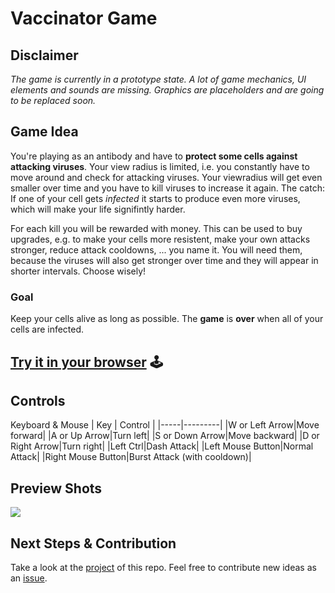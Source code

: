 
# Vaccinator Game

## Disclaimer
_The game is currently in a prototype state. A lot of game mechanics, UI elements and sounds are missing. Graphics are placeholders and are going to be replaced soon._

## Game Idea
You're playing as an antibody and have to **protect some cells against attacking viruses**. 
Your view radius is limited, i.e. you constantly have to move around and check for attacking viruses. 
Your viewradius will get even smaller over time and you have to kill viruses to increase it again.
The catch: If one of your cell gets _infected_ it starts to produce even more viruses, which will make your life signifintly harder.

For each kill you will be rewarded with money. 
This can be used to buy upgrades, e.g. to make your cells more resistent, make your own attacks stronger, reduce attack cooldowns, ... you name it. 
You will need them, because the viruses will also get stronger over time and they will appear in shorter intervals. Choose wisely!

### Goal
Keep your cells alive as long as possible. The **game** is **over** when all of your cells are infected.

## [Try it in your browser](https://thommynator.github.io/VaccinatorGame/) 🕹

## Controls
Keyboard & Mouse
| Key | Control |
|-----|---------|
|W or Left Arrow|Move forward|
|A or Up Arrow|Turn left|
|S or Down Arrow|Move backward|
|D or Right Arrow|Turn right|
|Left Ctrl|Dash Attack|
|Left Mouse Button|Normal Attack|
|Right Mouse Button|Burst Attack (with cooldown)|

## Preview Shots
![](https://user-images.githubusercontent.com/16207145/125165461-4e9aa100-e197-11eb-8728-e527ecf20818.png)

## Next Steps & Contribution
Take a look  at the [project](https://github.com/Thommynator/VaccinatorGame/projects/1) of this repo.
Feel free to contribute new ideas as an [issue](https://github.com/Thommynator/VaccinatorGame/issues).
